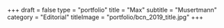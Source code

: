 +++
draft = false
type = "portfolio"
title = "Max"
subtitle = "Musertmann"
category = "Editorial"
titleImage = "portfolio/bcn_2019_title.jpg"
+++
